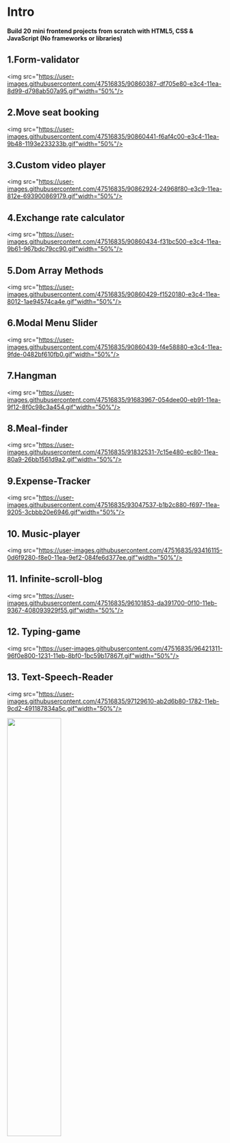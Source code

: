 # Intro

**Build 20 mini frontend projects from scratch with HTML5, CSS & JavaScript (No frameworks or libraries)**

## 1.Form-validator

<img src="https://user-images.githubusercontent.com/47516835/90860387-df705e80-e3c4-11ea-8d99-d798ab507a95.gif"width="50%"/>

<!-- ![ Form-validator](https://user-images.githubusercontent.com/47516835/90860387-df705e80-e3c4-11ea-8d99-d798ab507a95.gif) -->

## 2.Move seat booking

<img src="https://user-images.githubusercontent.com/47516835/90860441-f6af4c00-e3c4-11ea-9b48-1193e233233b.gif"width="50%"/>

<!-- ![move seat booking](https://user-images.githubusercontent.com/47516835/90860441-f6af4c00-e3c4-11ea-9b48-1193e233233b.gif) -->

## 3.Custom video player

<img src="https://user-images.githubusercontent.com/47516835/90862924-24968f80-e3c9-11ea-812e-693900869179.gif"width="50%"/>

<!-- ![custom video player 7](https://user-images.githubusercontent.com/47516835/90862924-24968f80-e3c9-11ea-812e-693900869179.gif) -->

## 4.Exchange rate calculator

<img src="https://user-images.githubusercontent.com/47516835/90860434-f31bc500-e3c4-11ea-9b61-967bdc79cc90.gif"width="50%"/>

<!-- ![exchange rate calculator](https://user-images.githubusercontent.com/47516835/90860434-f31bc500-e3c4-11ea-9b61-967bdc79cc90.gif) -->

## 5.Dom Array Methods

<img src="https://user-images.githubusercontent.com/47516835/90860429-f1520180-e3c4-11ea-8012-1ae94574ca4e.gif"width="50%"/>

<!-- ![Dom Array Methods](https://user-images.githubusercontent.com/47516835/90860429-f1520180-e3c4-11ea-8012-1ae94574ca4e.gif) -->

## 6.Modal Menu Slider

<img src="https://user-images.githubusercontent.com/47516835/90860439-f4e58880-e3c4-11ea-9fde-0482bf610fb0.gif"width="50%"/>

<!-- ![Modal Menu Slider ](https://user-images.githubusercontent.com/47516835/90860439-f4e58880-e3c4-11ea-9fde-0482bf610fb0.gif) -->

## 7.Hangman

<img src="https://user-images.githubusercontent.com/47516835/91683967-054dee00-eb91-11ea-9f12-8f0c98c3a454.gif"width="50%"/>

<!-- ![hangman](https://user-images.githubusercontent.com/47516835/91683967-054dee00-eb91-11ea-9f12-8f0c98c3a454.gif) -->

## 8.Meal-finder

<img src="https://user-images.githubusercontent.com/47516835/91832531-7c15e480-ec80-11ea-80a9-26bb1561d9a2.gif"width="50%"/>

<!-- ![meal-finder](https://user-images.githubusercontent.com/47516835/91832531-7c15e480-ec80-11ea-80a9-26bb1561d9a2.gif) -->

## 9.Expense-Tracker

<img src="https://user-images.githubusercontent.com/47516835/93047537-b1b2c880-f697-11ea-9205-3cbbb20e6946.gif"width="50%"/>

<!-- ![expens_tracker](https://user-images.githubusercontent.com/47516835/93047537-b1b2c880-f697-11ea-9205-3cbbb20e6946.gif) -->

## 10. Music-player

<img src="https://user-images.githubusercontent.com/47516835/93416115-0d6f9280-f8e0-11ea-9ef2-084fe6d377ee.gif"width="50%"/>

<!-- ![music-player](https://user-images.githubusercontent.com/47516835/93416115-0d6f9280-f8e0-11ea-9ef2-084fe6d377ee.gif) -->

## 11. Infinite-scroll-blog

<img src="https://user-images.githubusercontent.com/47516835/96101853-da391700-0f10-11eb-9367-408093929f55.gif"width="50%"/>

<!-- ![INFINITE-SCROLL-BLOG](https://user-images.githubusercontent.com/47516835/96101853-da391700-0f10-11eb-9367-408093929f55.gif) -->

## 12. Typing-game

<img src="https://user-images.githubusercontent.com/47516835/96421311-96f0e800-1231-11eb-8bf0-1bc59b17867f.gif"width="50%"/>

<!--
![typing-game](https://user-images.githubusercontent.com/47516835/96421311-96f0e800-1231-11eb-8bf0-1bc59b17867f.gif) -->

## 13. Text-Speech-Reader

<img src="https://user-images.githubusercontent.com/47516835/97129610-ab2d6b80-1782-11eb-9cd2-491187834a5c.gif"width="50%"/>

<!-- ![TEXT-SPEECH-READER](https://user-images.githubusercontent.com/47516835/97129610-ab2d6b80-1782-11eb-9cd2-491187834a5c.gif) -->

<!-- ## 14. Momory-Card -->

<!-- ![momory_cards](https://user-images.githubusercontent.com/47516835/97694502-01354280-1ae6-11eb-90b3-4e072d03a584.gif) -->

<img src="https://user-images.githubusercontent.com/47516835/97694502-01354280-1ae6-11eb-90b3-4e072d03a584.gif" width="50%"/>
